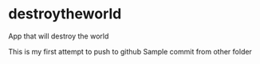 # destroytheworld
App that will destroy the world

This is my first attempt to push to github
Sample commit from other folder
